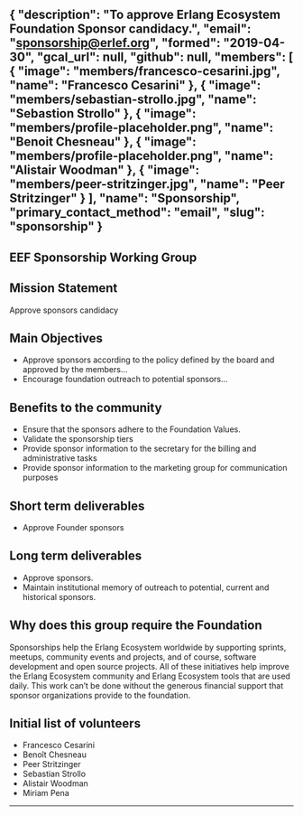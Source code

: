 {
  "description": "To approve Erlang Ecosystem Foundation Sponsor candidacy.",
  "email": "sponsorship@erlef.org",
  "formed": "2019-04-30",
  "gcal_url": null,
  "github": null,
  "members": [
    {
      "image": "members/francesco-cesarini.jpg",
      "name": "Francesco Cesarini"
    },
    {
      "image": "members/sebastian-strollo.jpg",
      "name": "Sebastion Strollo"
    },
    {
      "image": "members/profile-placeholder.png",
      "name": "Benoit Chesneau"
    },
    {
      "image": "members/profile-placeholder.png",
      "name": "Alistair Woodman"
    },
    {
      "image": "members/peer-stritzinger.jpg",
      "name": "Peer Stritzinger"
    }
  ],
  "name": "Sponsorship",
  "primary_contact_method": "email",
  "slug": "sponsorship"
}
---
EEF Sponsorship Working Group
---

## Mission Statement
Approve sponsors candidacy

## Main Objectives
- Approve sponsors according to the policy defined by the board and approved by the members...
- Encourage foundation outreach to potential sponsors...

## Benefits to the community
- Ensure that the sponsors adhere to the Foundation Values.
- Validate the sponsorship tiers
- Provide sponsor information to the secretary for the billing and administrative tasks
- Provide sponsor information to the marketing group for communication purposes

## Short term deliverables
- Approve Founder sponsors

## Long term deliverables
- Approve sponsors.
- Maintain institutional memory of outreach to potential, current and historical sponsors.

## Why does this group require the Foundation
Sponsorships help the Erlang Ecosystem worldwide by supporting sprints, meetups, community events and projects, 
and of course, software development and open source projects. All of these initiatives help improve the 
Erlang Ecosystem community and Erlang Ecosystem tools that are used daily. This work can’t be done without the generous 
financial support that sponsor organizations provide to the foundation.


## Initial list of volunteers
- Francesco Cesarini
- Benoît Chesneau
- Peer Stritzinger
- Sebastian Strollo
- Alistair Woodman
- Miriam Pena

-------
